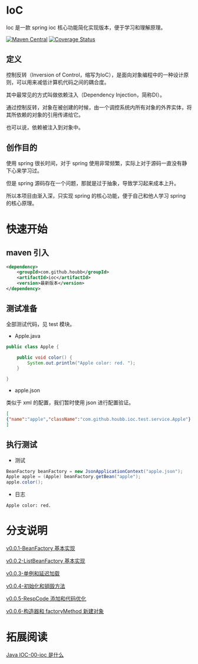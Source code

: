 # IoC

Ioc 是一款 spring ioc 核心功能简化实现版本，便于学习和理解原理。

[![Maven Central](https://maven-badges.herokuapp.com/maven-central/com.github.houbb/ioc/badge.svg)](http://mvnrepository.com/artifact/com.github.houbb/ioc)
[![Coverage Status](https://coveralls.io/repos/github/houbb/ioc/badge.svg?branch=master)](https://coveralls.io/github/houbb/ioc?branch=master)

## 定义

控制反转（Inversion of Control，缩写为IoC），是面向对象编程中的一种设计原则，可以用来减低计算机代码之间的耦合度。

其中最常见的方式叫做依赖注入（Dependency Injection，简称DI）。

通过控制反转，对象在被创建的时候，由一个调控系统内所有对象的外界实体，将其所依赖的对象的引用传递给它。

也可以说，依赖被注入到对象中。

## 创作目的

使用 spring 很长时间，对于 spring 使用非常频繁，实际上对于源码一直没有静下心来学习过。

但是 spring 源码存在一个问题，那就是过于抽象，导致学习起来成本上升。

所以本项目由渐入深，只实现 spring 的核心功能，便于自己和他人学习 spring 的核心原理。

# 快速开始

## maven 引入

```xml
<dependency>
    <groupId>com.github.houbb</groupId>
    <artifactId>ioc</artifactId>
    <version>最新版本</version>
</dependency>
```

## 测试准备

全部测试代码，见 test 模块。

- Apple.java

```java
public class Apple {

    public void color() {
        System.out.println("Apple color: red. ");
    }

}
```

- apple.json

类似于 xml 的配置，我们暂时使用 json 进行配置验证。

```json
[
{"name":"apple","className":"com.github.houbb.ioc.test.service.Apple"}
]
```

## 执行测试

- 测试

```java
BeanFactory beanFactory = new JsonApplicationContext("apple.json");
Apple apple = (Apple) beanFactory.getBean("apple");
apple.color();
```

- 日志

```
Apple color: red.
```

# 分支说明

[v0.0.1-BeanFactory 基本实现](https://github.com/houbb/ioc/tree/release_0.0.1)

[v0.0.2-ListBeanFactory 基本实现](https://github.com/houbb/ioc/tree/release_0.0.2)

[v0.0.3-单例和延迟加载](https://github.com/houbb/ioc/tree/release_0.0.3)

[v0.0.4-初始化和销毁方法](https://github.com/houbb/ioc/tree/release_0.0.4)

[v0.0.5-RespCode 添加和代码优化](https://github.com/houbb/ioc/tree/release_0.0.5)

[v0.0.6-构造器和 factoryMethod 新建对象](https://github.com/houbb/ioc/tree/release_0.0.6)

# 拓展阅读

[Java IOC-00-ioc 是什么](https://houbb.github.io/2019/11/06/java-ioc-01-overview)